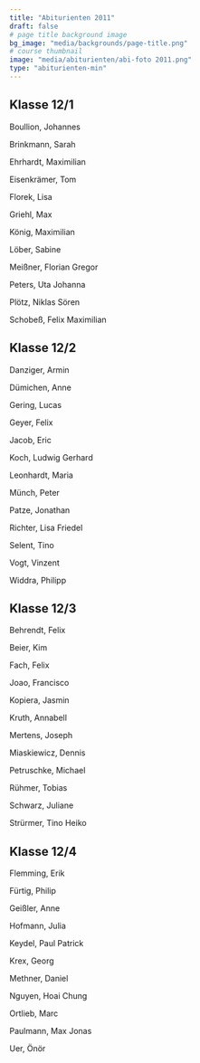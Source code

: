 ```yaml
---
title: "Abiturienten 2011"
draft: false
# page title background image
bg_image: "media/backgrounds/page-title.png"
# course thumbnail
image: "media/abiturienten/abi-foto 2011.png"
type: "abiturienten-min"
---
```


## Klasse 12/1

Boullion, Johannes

Brinkmann, Sarah

Ehrhardt, Maximilian

Eisenkrämer, Tom

Florek, Lisa

Griehl, Max

König, Maximilian

Löber, Sabine

Meißner, Florian Gregor

Peters, Uta Johanna

Plötz, Niklas Sören

Schobeß, Felix Maximilian

## Klasse 12/2

Danziger, Armin

Dümichen, Anne

Gering, Lucas

Geyer, Felix

Jacob, Eric

Koch, Ludwig Gerhard

Leonhardt, Maria

Münch, Peter

Patze, Jonathan

Richter, Lisa Friedel

Selent, Tino

Vogt, Vinzent

Widdra, Philipp

## Klasse 12/3

Behrendt, Felix

Beier, Kim

Fach, Felix

Joao, Francisco

Kopiera, Jasmin

Kruth, Annabell

Mertens, Joseph

Miaskiewicz, Dennis

Petruschke, Michael

Rühmer, Tobias

Schwarz, Juliane

Strürmer, Tino Heiko

## Klasse 12/4

Flemming, Erik

Fürtig, Philip

Geißler, Anne

Hofmann, Julia

Keydel, Paul Patrick

Krex, Georg

Methner, Daniel

Nguyen, Hoai Chung

Ortlieb, Marc

Paulmann, Max Jonas

Uer, Önör
